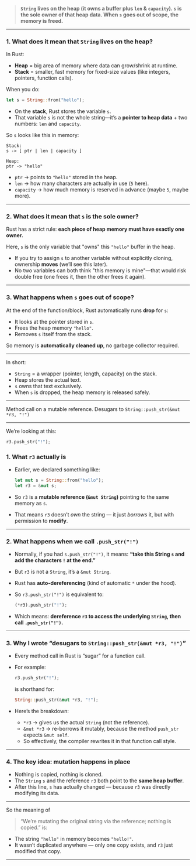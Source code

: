 

> **`String` lives on the heap (it owns a buffer plus `len` & `capacity`). `s` is the sole owner of that heap data. When `s` goes out of scope, the memory is freed.**

---

### 1. What does it mean that `String` lives on the heap?

In Rust:

* **Heap** = big area of memory where data can grow/shrink at runtime.
* **Stack** = smaller, fast memory for fixed-size values (like integers, pointers, function calls).

When you do:

```rust
let s = String::from("hello");
```

* On the **stack**, Rust stores the variable `s`.
* That variable `s` is not the whole string—it’s a **pointer to heap data** + two numbers: `len` and `capacity`.

So `s` looks like this in memory:

```
Stack:
s -> [ ptr | len | capacity ]

Heap:
ptr -> "hello"
```

* `ptr` → points to `"hello"` stored in the heap.
* `len` → how many characters are actually in use (`5` here).
* `capacity` → how much memory is reserved in advance (maybe `5`, maybe more).

---

### 2. What does it mean that `s` is the sole owner?

Rust has a strict rule: **each piece of heap memory must have exactly one owner.**

Here, `s` is the only variable that "owns" this `"hello"` buffer in the heap.

* If you try to assign `s` to another variable without explicitly cloning, ownership **moves** (we’ll see this later).
* No two variables can both think "this memory is mine"—that would risk double free (one frees it, then the other frees it again).

---

### 3. What happens when `s` goes out of scope?

At the end of the function/block, Rust automatically runs **drop** for `s`:

* It looks at the pointer stored in `s`.
* Frees the heap memory `"hello"`.
* Removes `s` itself from the stack.

So memory is **automatically cleaned up**, no garbage collector required.

---

In short:

* `String` = a wrapper (pointer, length, capacity) on the stack.
* Heap stores the actual text.
* `s` owns that text exclusively.
* When `s` is dropped, the heap memory is released safely.

---

Method call on a mutable reference. Desugars to `String::push_str(&mut *r3, "!")`

---


We’re looking at this:

```rust
r3.push_str("!");
```

### 1. What `r3` actually is

* Earlier, we declared something like:

  ```rust
  let mut s = String::from("hello");
  let r3 = &mut s;
  ```
* So `r3` is a **mutable reference (`&mut String`)** pointing to the same memory as `s`.
* That means `r3` doesn’t *own* the string — it just *borrows* it, but with permission to **modify**.

---

### 2. What happens when we call `.push_str("!")`

* Normally, if you had `s.push_str("!")`, it means:
  **“take this String `s` and add the characters `!` at the end.”**
* But `r3` is not a `String`, it’s a `&mut String`.
* Rust has **auto-dereferencing** (kind of automatic `*` under the hood).
* So `r3.push_str("!")` is equivalent to:

  ```rust
  (*r3).push_str("!");
  ```
* Which means: **dereference `r3` to access the underlying `String`, then call `.push_str("!")`.**

---

### 3. Why I wrote “desugars to `String::push_str(&mut *r3, "!")`”

* Every method call in Rust is “sugar” for a function call.
* For example:

  ```rust
  r3.push_str("!");
  ```

  is shorthand for:

  ```rust
  String::push_str(&mut *r3, "!");
  ```
* Here’s the breakdown:

  * `*r3` → gives us the actual `String` (not the reference).
  * `&mut *r3` → re-borrows it mutably, because the method `push_str` expects `&mut self`.
  * So effectively, the compiler rewrites it in that function call style.

---

### 4. The key idea: **mutation happens in place**

* Nothing is copied, nothing is cloned.
* The `String` `s` and the reference `r3` both point to the **same heap buffer**.
* After this line, `s` has actually changed — because `r3` was directly modifying its data.

---

So the meaning of

> “We’re mutating the original string via the reference; nothing is copied.”
> is:

* The string `"hello"` in memory becomes `"hello!"`.
* It wasn’t duplicated anywhere — only one copy exists, and `r3` just modified that copy.

---

